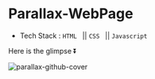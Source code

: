 # Parallax-WebPage
- Tech Stack : `HTML ` ||  `CSS ` ||  `Javascript `
  
Here is the glimpse ⏬

![parallax-github-cover](https://github.com/sidhartha2002/Parallax-WebPage/assets/73163725/56bec480-63f3-41a4-90ce-fd05c76f08b5)
